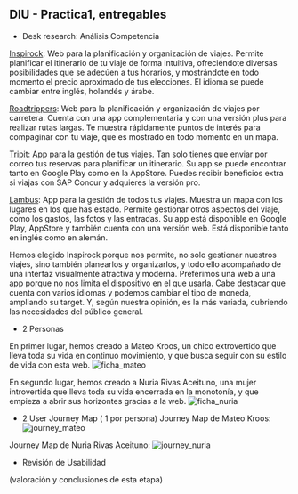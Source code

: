 ## DIU - Practica1, entregables




- Desk research: Análisis Competencia 

[Inspirock](https://www.inspirock.com/): Web para la planificación y organización de viajes. Permite planificar el itinerario de tu viaje de forma intuitiva, ofreciéndote diversas posibilidades que se  adecúen a tus horarios, y mostrándote en todo momento el precio aproximado de tus elecciones. El idioma se puede cambiar entre inglés, holandés y árabe.

[Roadtrippers](https://roadtrippers.com/): Web para la planificación y organización de viajes por carretera. Cuenta con una app complementaria y con una versión plus para realizar rutas largas. Te muestra rápidamente puntos de interés para compaginar con tu viaje, que es mostrado en todo momento en un mapa.

[Tripit](https://www.tripit.com/): App para la gestión de tus viajes. Tan solo tienes que enviar por correo tus reservas para planificar un itinerario. Su app se puede encontrar tanto en Google Play como en la AppStore. Puedes recibir beneficios extra si viajas con SAP Concur y adquieres la versión pro. 

[Lambus](https://www.lambus.com/): App para la gestión de todos tus viajes. Muestra un mapa con los lugares en los que has estado. Permite gestionar otros aspectos del viaje, como los gastos, las fotos y las entradas. Su app está disponible en Google Play, AppStore y también cuenta con una versión web. Está disponible tanto en inglés como en alemán.

Hemos elegido Inspirock porque nos permite, no solo gestionar nuestros viajes, sino también planearlos y organizarlos, y todo ello acompañado de una interfaz visualmente atractiva y moderna. Preferimos una web a una app porque no nos limita el dispositivo en el que usarla. Cabe destacar que cuenta con varios idiomas y podemos cambiar el tipo de moneda, ampliando su target. Y, según nuestra opinión, es la más variada, cubriendo las necesidades del público general.


- 2 Personas 

En primer lugar, hemos creado a Mateo Kroos, un chico extrovertido que lleva toda su vida en continuo movimiento, y que busca seguir con su estilo de vida con esta web.
![ficha_mateo](https://user-images.githubusercontent.com/62596996/110804362-67925480-8280-11eb-8182-1cea7e0a8f12.PNG)


En segundo lugar, hemos creado a Nuria Rivas Aceituno, una mujer introvertida que lleva toda su vida encerrada en la monotonía, y que empieza a abrir sus horizontes gracias a la web.
![ficha_nuria](https://user-images.githubusercontent.com/62596996/110804434-75e07080-8280-11eb-811d-18606446f48d.PNG)



- 2 User Journey Map  ( 1 por persona)
Journey Map de Mateo Kroos:
![journey_mateo](https://user-images.githubusercontent.com/62596996/110804633-a6c0a580-8280-11eb-8486-c6caedce370b.PNG)

Journey Map de Nuria Rivas Aceituno:
![journey_nuria](https://user-images.githubusercontent.com/62596996/110804734-ba6c0c00-8280-11eb-9989-316020c58f45.PNG)


- Revisión de Usabilidad 


(valoración y conclusiones de esta etapa)
